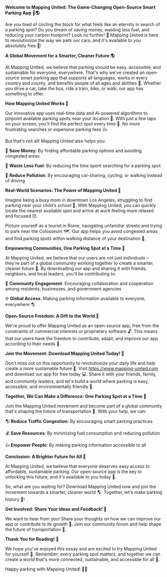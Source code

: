 **Welcome to Mapping United: The Game-Changing Open-Source Smart Parking App 🚗🌎**

Are you tired of circling the block for what feels like an eternity in search of a parking spot? Do you dream of saving money, wasting less fuel, and reducing your carbon footprint? Look no further! 🌟 Mapping United is here to revolutionize the way we park our cars, and it's available to you absolutely free 💸!

**A Global Movement for a Smarter, Cleaner Future 🌎**

At Mapping United, we believe that parking should be easy, accessible, and sustainable for everyone, everywhere. That's why we've created an open-source smart parking app that supports all languages, works in every country and county, and benefits people of all ages and abilities 🌟. Whether you drive a car, take the bus, ride a train, bike, or walk, our app has something to offer.

**How Mapping United Works 🤔**

Our innovative app uses real-time data and AI-powered algorithms to pinpoint available parking spots near your location 📍. With just a few taps on your screen, you'll find the perfect spot every time 💫. No more frustrating searches or expensive parking fees 👍.

But that's not all! Mapping United also helps you:

💸 **Save Money**: By finding affordable parking options and avoiding congested areas

🚗 **Waste Less Fuel**: By reducing the time spent searching for a parking spot

🌿 **Reduce Pollution**: By encouraging car-sharing, cycling, or walking instead of driving

**Real-World Scenarios: The Power of Mapping United 🌟**

Imagine being a busy mom in downtown Los Angeles, struggling to find parking near your child's school 🏫. With Mapping United, you can quickly locate the nearest available spot and arrive at work feeling more relaxed and focused 😊.

Picture yourself as a tourist in Rome, navigating unfamiliar streets and trying to park near the Colosseum 🗺️. Our app helps you avoid congested areas and find parking spots within walking distance of your destination 👏.

**Empowering Communities, One Parking Spot at a Time 🌈**

At Mapping United, we believe that our users are not just individuals – they're part of a global community working together to create a smarter, cleaner future 🔗. By downloading our app and sharing it with friends, neighbors, and local leaders, you'll be contributing to:

💬 **Community Engagement**: Encouraging collaboration and cooperation among residents, businesses, and government agencies

🌐 **Global Access**: Making parking information available to everyone, everywhere 🌎

**Open-Source Freedom: A Gift to the World 💖**

We're proud to offer Mapping United as an open-source app, free from the constraints of commercial interests or proprietary software 🔓. This means that our users have the freedom to contribute, adapt, and improve our app according to their needs 🌟.

**Join the Movement: Download Mapping United Today! 🚀**

Don't miss out on this opportunity to revolutionize your daily life and help create a more sustainable future 👏. Visit https://www.mapping-united.com and download our app for free today 💻. Share it with your friends, family, and community leaders, and let's build a world where parking is easy, accessible, and environmentally friendly 🌟.

**Together, We Can Make a Difference: One Parking Spot at a Time 🙏**

Join the Mapping United movement and become part of a global community that's shaping the future of transportation 🚀. With your help, we can:

🌎 **Reduce Traffic Congestion**: By encouraging smart parking practices

💰 **Save Resources**: By minimizing fuel consumption and reducing pollution

👍 **Empower People**: By making parking information accessible to all

**Conclusion: A Brighter Future for All 🌟**

At Mapping United, we believe that everyone deserves easy access to affordable, sustainable parking. Our open-source app is the key to unlocking this future, and it's available to you today 💖.

So, what are you waiting for? Download Mapping United now and join the movement towards a smarter, cleaner world 🌎. Together, let's make parking history 🔮!

**Get Involved: Share Your Ideas and Feedback! 💬**

We want to hear from you! Share your thoughts on how we can improve our app or contribute to its growth 🤝. Join our community forum and help shape the future of transportation 🚀.

**Thank You for Reading! 🙏**

We hope you've enjoyed this essay and are excited to try Mapping United for yourself 🎉. Remember, every parking spot matters, and together we can create a world that's more connected, sustainable, and accessible for all 🌟.

Happy parking with Mapping United! 🚗💕